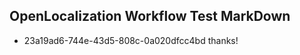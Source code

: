 ## OpenLocalization Workflow Test MarkDown
* 23a19ad6-744e-43d5-808c-0a020dfcc4bd thanks!

<!--HONumber=Aug16_HO1-->



